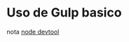 # Uso de Gulp basico

nota [node devtool](https://github.com/enlacee/devtool/blob/master/developer/javascript/node/gulp.md)